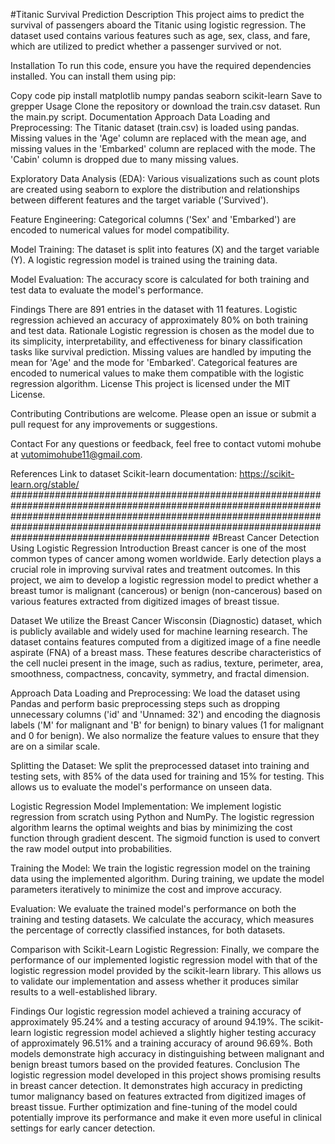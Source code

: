 #Titanic Survival Prediction
Description
This project aims to predict the survival of passengers aboard the Titanic using logistic regression. The dataset used contains various features such as age, sex, class, and fare, which are utilized to predict whether a passenger survived or not.

Installation
To run this code, ensure you have the required dependencies installed. You can install them using pip:

Copy code
pip install matplotlib numpy pandas seaborn scikit-learn
Save to grepper
Usage
Clone the repository or download the train.csv dataset.
Run the main.py script.
Documentation
Approach
Data Loading and Preprocessing: The Titanic dataset (train.csv) is loaded using pandas. Missing values in the 'Age' column are replaced with the mean age, and missing values in the 'Embarked' column are replaced with the mode. The 'Cabin' column is dropped due to many missing values.

Exploratory Data Analysis (EDA): Various visualizations such as count plots are created using seaborn to explore the distribution and relationships between different features and the target variable ('Survived').

Feature Engineering: Categorical columns ('Sex' and 'Embarked') are encoded to numerical values for model compatibility.

Model Training: The dataset is split into features (X) and the target variable (Y). A logistic regression model is trained using the training data.

Model Evaluation: The accuracy score is calculated for both training and test data to evaluate the model's performance.

Findings
There are 891 entries in the dataset with 11 features.
Logistic regression achieved an accuracy of approximately 80% on both training and test data.
Rationale
Logistic regression is chosen as the model due to its simplicity, interpretability, and effectiveness for binary classification tasks like survival prediction.
Missing values are handled by imputing the mean for 'Age' and the mode for 'Embarked'.
Categorical features are encoded to numerical values to make them compatible with the logistic regression algorithm.
License
This project is licensed under the MIT License.

Contributing
Contributions are welcome. Please open an issue or submit a pull request for any improvements or suggestions.

Contact
For any questions or feedback, feel free to contact vutomi mohube at vutomimohube11@gmail.com.

References
Link to dataset
Scikit-learn documentation: https://scikit-learn.org/stable/
####################################################################################################################################################################################################################################################################
#Breast Cancer Detection Using Logistic Regression
Introduction
Breast cancer is one of the most common types of cancer among women worldwide. Early detection plays a crucial role in improving survival rates and treatment outcomes. In this project, we aim to develop a logistic regression model to predict whether a breast tumor is malignant (cancerous) or benign (non-cancerous) based on various features extracted from digitized images of breast tissue.

Dataset
We utilize the Breast Cancer Wisconsin (Diagnostic) dataset, which is publicly available and widely used for machine learning research. The dataset contains features computed from a digitized image of a fine needle aspirate (FNA) of a breast mass. These features describe characteristics of the cell nuclei present in the image, such as radius, texture, perimeter, area, smoothness, compactness, concavity, symmetry, and fractal dimension.

Approach
Data Loading and Preprocessing: We load the dataset using Pandas and perform basic preprocessing steps such as dropping unnecessary columns ('id' and 'Unnamed: 32') and encoding the diagnosis labels ('M' for malignant and 'B' for benign) to binary values (1 for malignant and 0 for benign). We also normalize the feature values to ensure that they are on a similar scale.

Splitting the Dataset: We split the preprocessed dataset into training and testing sets, with 85% of the data used for training and 15% for testing. This allows us to evaluate the model's performance on unseen data.

Logistic Regression Model Implementation: We implement logistic regression from scratch using Python and NumPy. The logistic regression algorithm learns the optimal weights and bias by minimizing the cost function through gradient descent. The sigmoid function is used to convert the raw model output into probabilities.

Training the Model: We train the logistic regression model on the training data using the implemented algorithm. During training, we update the model parameters iteratively to minimize the cost and improve accuracy.

Evaluation: We evaluate the trained model's performance on both the training and testing datasets. We calculate the accuracy, which measures the percentage of correctly classified instances, for both datasets.

Comparison with Scikit-Learn Logistic Regression: Finally, we compare the performance of our implemented logistic regression model with that of the logistic regression model provided by the scikit-learn library. This allows us to validate our implementation and assess whether it produces similar results to a well-established library.

Findings
Our logistic regression model achieved a training accuracy of approximately 95.24% and a testing accuracy of around 94.19%.
The scikit-learn logistic regression model achieved a slightly higher testing accuracy of approximately 96.51% and a training accuracy of around 96.69%.
Both models demonstrate high accuracy in distinguishing between malignant and benign breast tumors based on the provided features.
Conclusion
The logistic regression model developed in this project shows promising results in breast cancer detection. It demonstrates high accuracy in predicting tumor malignancy based on features extracted from digitized images of breast tissue. Further optimization and fine-tuning of the model could potentially improve its performance and make it even more useful in clinical settings for early cancer detection.
